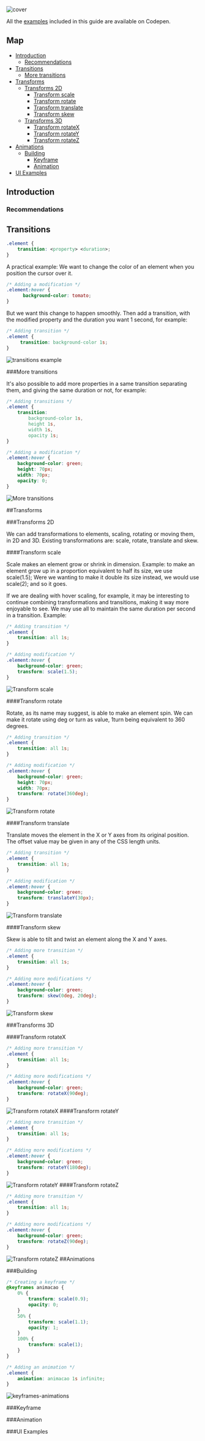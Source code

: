 ![cover](../images/cover01.png)

All the [examples](http://codepen.io/collection/XmZvqo/) included in this guide are available on Codepen.

## Map

* [Introduction](#introduction)
    * [Recommendations](#recommendations)
* [Transitions](#transitions)
    * [More transitions](#more-transitions)
* [Transforms](#transforms)
    * [Transforms 2D](#transforms-2d)
        * [Transform scale](#transform-scale)
        * [Transform rotate](#transform-rotate)
        * [Transform translate](#transform-translate)
        * [Transform skew](#transform-skew)
    * [Transforms 3D](#transforms-3d)
        * [Transform rotateX](#transform-rotatex)
        * [Transform rotateY](#transform-rotatey)
        * [Transform rotateZ](#transform-rotatez)
* [Animations](#animations)
    * [Building](#building)
        * [Keyframe](#keyframe)
        * [Animation](#animation)
* [UI Examples](#ui-examples)

## Introduction

### Recommendations

## Transitions

```css
.element {
    transition: <property> <duration>;
}
```

A practical example:
We want to change the color of an element when you position the cursor over it.

```css
/* Adding a modification */
.element:hover {
      background-color: tomato;
}
```
But we want this change to happen smoothly. Then add a transition, with the modified property and the duration you want 1 second, for example:

```css
/* Adding transition */
.element {
     transition: background-color 1s;
}
```

![transitions example](../images/01.gif)

###More transitions

It's also possible to add more properties in a same transition separating them, and giving the same duration or not, for example:

```css
/* Adding transitions */
.element {
    transition:
        background-color 1s,
        height 1s,
        width 1s,
        opacity 1s;
}

/* Adding a modification */
.element:hover {
    background-color: green;
    height: 70px;
    width: 70px;
    opacity: 0;
}
```

![More transitions](../images/02.gif)

##Transforms

###Transforms 2D

We can add transformations to elements, scaling, rotating or moving them, in 2D and 3D. Existing transformations are: scale, rotate, translate and skew.

####Transform scale

Scale makes an element grow or shrink in dimension. Example: to make an element grow up in a proportion equivalent to half its size, we use scale(1.5); Were we wanting to make it double its size instead, we would use scale(2); and so it goes.

If we are dealing with hover scaling, for example, it may be interesting to continue combining transformations and transitions, making it way more enjoyable to see. We may use all to maintain the same duration per second in a transition. Example:

```css
/* Adding transition */
.element {
    transition: all 1s;
}

/* Adding modification */
.element:hover {
    background-color: green;
    transform: scale(1.5);
}
```

![Transform scale](../images/03.gif)

####Transform rotate

Rotate, as its name may suggest, is able to make an element spin. We can make it rotate using deg or turn as value, 1turn being equivalent to 360 degrees.

```css
/* Adding transition */
.element {
    transition: all 1s;
}

/* Adding modification */
.element:hover {
    background-color: green;
    height: 70px;
    width: 70px;
    transform: rotate(360deg);
}
```

![Transform rotate](../images/04.gif)

####Transform translate

Translate moves the element in the X or Y axes from its original position. The offset value may be given in any of the CSS length units.

```css
/* Adding transition */
.element {
    transition: all 1s;
}

/* Adding modification */
.element:hover {
    background-color: green;
    transform: translateY(30px);
}
```

![Transform translate](../images/05.gif)

####Transform skew

Skew is able to tilt and twist an element along the X and Y axes.

```css
/* Adding more transition */
.element {
    transition: all 1s;
}

/* Adding more modifications */
.element:hover {
    background-color: green;
    transform: skew(0deg, 20deg);
}
```

![Transform skew](../images/07.gif)

###Transforms 3D

####Transform rotateX

```css
/* Adding more transition */
.element {
    transition: all 1s;
}

/* Adding more modifications */
.element:hover {
    background-color: green;
    transform: rotateX(90deg);
}
```

![Transform rotateX](../images/09.gif)
####Transform rotateY

```css
/* Adding more transition */
.element {
    transition: all 1s;
}

/* Adding more modifications */
.element:hover {
    background-color: green;
    transform: rotateY(180deg);
}
```

![Transform rotateY](../images/10.gif)
####Transform rotateZ

```css
/* Adding more transition */
.element {
    transition: all 1s;
}

/* Adding more modifications */
.element:hover {
    background-color: green;
    transform: rotateZ(90deg);
}
```

![Transform rotateZ](../images/11.gif)
##Animations

###Building

```css
/* Creating a keyframe */
@keyframes animacao {
    0% {
        transform: scale(0.9);
        opacity: 0;
    }
    50% {
        transform: scale(1.1);
        opacity: 1;
    }
    100% {
        transform: scale(1);
    }
}
```


```css
/* Adding an animation */
.element {
    animation: animacao 1s infinite;
}
```

![keyframes-animations](../images/06.gif)

###Keyframe

###Animation

###UI Examples
